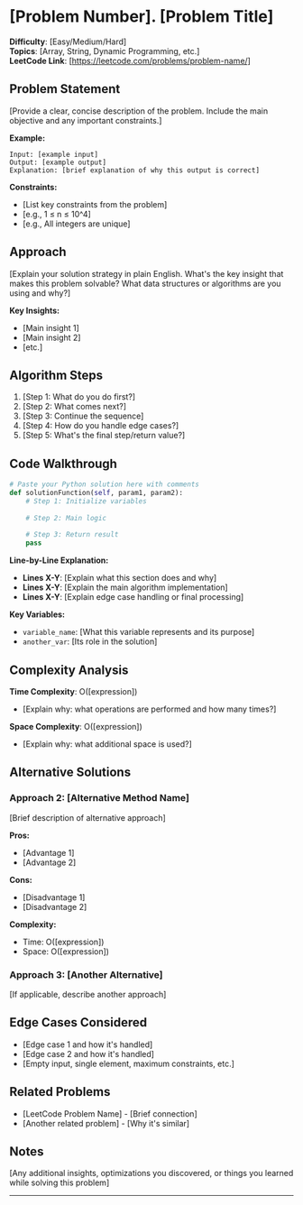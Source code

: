 # [Problem Number]. [Problem Title]

**Difficulty**: [Easy/Medium/Hard]  
**Topics**: [Array, String, Dynamic Programming, etc.]  
**LeetCode Link**: [https://leetcode.com/problems/problem-name/]

## Problem Statement

[Provide a clear, concise description of the problem. Include the main objective and any important constraints.]

**Example:**
```
Input: [example input]
Output: [example output]
Explanation: [brief explanation of why this output is correct]
```

**Constraints:**
- [List key constraints from the problem]
- [e.g., 1 ≤ n ≤ 10^4]
- [e.g., All integers are unique]

## Approach

[Explain your solution strategy in plain English. What's the key insight that makes this problem solvable? What data structures or algorithms are you using and why?]

**Key Insights:**
- [Main insight 1]
- [Main insight 2]
- [etc.]

## Algorithm Steps

1. [Step 1: What do you do first?]
2. [Step 2: What comes next?]
3. [Step 3: Continue the sequence]
4. [Step 4: How do you handle edge cases?]
5. [Step 5: What's the final step/return value?]

## Code Walkthrough

```python
# Paste your Python solution here with comments
def solutionFunction(self, param1, param2):
    # Step 1: Initialize variables
    
    # Step 2: Main logic
    
    # Step 3: Return result
    pass
```

**Line-by-Line Explanation:**
- **Lines X-Y**: [Explain what this section does and why]
- **Lines X-Y**: [Explain the main algorithm implementation]
- **Lines X-Y**: [Explain edge case handling or final processing]

**Key Variables:**
- `variable_name`: [What this variable represents and its purpose]
- `another_var`: [Its role in the solution]

## Complexity Analysis

**Time Complexity**: O([expression])
- [Explain why: what operations are performed and how many times?]

**Space Complexity**: O([expression])
- [Explain why: what additional space is used?]

## Alternative Solutions

### Approach 2: [Alternative Method Name]

[Brief description of alternative approach]

**Pros:**
- [Advantage 1]
- [Advantage 2]

**Cons:**
- [Disadvantage 1]
- [Disadvantage 2]

**Complexity:**
- Time: O([expression])
- Space: O([expression])

### Approach 3: [Another Alternative]

[If applicable, describe another approach]

## Edge Cases Considered

- [Edge case 1 and how it's handled]
- [Edge case 2 and how it's handled]
- [Empty input, single element, maximum constraints, etc.]

## Related Problems

- [LeetCode Problem Name] - [Brief connection]
- [Another related problem] - [Why it's similar]

## Notes

[Any additional insights, optimizations you discovered, or things you learned while solving this problem]

---
